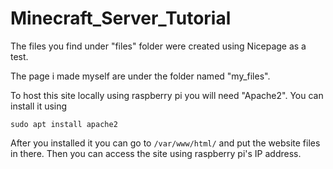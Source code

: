 # Minecraft_Server_Tutorial

The files you find under "files" folder were created using Nicepage as a test.

The page i made myself are under the folder named "my_files".

To host this site locally using raspberry pi you will need "Apache2". You can install it using
```
sudo apt install apache2
```

After you installed it you can go to ```/var/www/html/``` and put the website files in there. Then you can access the site using raspberry pi's IP address.
